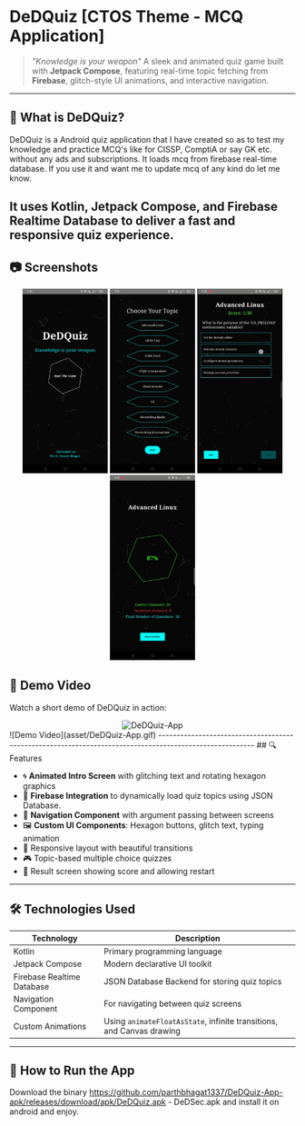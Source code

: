 # DeDQuiz [CTOS Theme - MCQ Application]
> *"Knowledge is your weapon"*
A sleek and animated quiz game built with **Jetpack Compose**, featuring real-time topic fetching from **Firebase**, glitch-style UI animations, and interactive navigation.
--------------------------------------------------------------------------------------------------------
## 🧠 What is DeDQuiz?
DeDQuiz is a  Android quiz application that I have created so as to test my knowledge and practice MCQ's like for CISSP, ComptiA or say GK etc. without any ads and subscriptions. It loads mcq from firebase real-time database. If you use it and want me to update mcq of any kind do let me know.

It uses **Kotlin**, **Jetpack Compose**, and **Firebase Realtime Database** to deliver a fast and responsive quiz experience.
--------------------------------------------------------------------------------------------------------
## 📷 Screenshots

<div align="center">
  <img src="asset/Start.jpeg" width="150" alt="Intro Screen"/>  
  <img src="asset/Topic.jpeg" width="150" alt="Topic Selection"/>
  <img src="asset/MCQ.jpeg" width="150" alt="MCQ Question"/>  
  <img src="asset/result.jpeg" width="150" alt="Result Screen"/>
</div>

## 🎥 Demo Video
Watch a short demo of DeDQuiz in action:
<div align="center">
  <img src="asset/DeDQuiz-App.gif" width="200" alt="DeDQuiz-App"/>  
</div>
![Demo Video](asset/DeDQuiz-App.gif)
--------------------------------------------------------------------------------------------------------
## 🔍 Features

- 🌀 **Animated Intro Screen** with glitching text and rotating hexagon graphics  
- 🔌 **Firebase Integration** to dynamically load quiz topics using JSON Database. 
- 🧭 **Navigation Component** with argument passing between screens  
- 🖼️ **Custom UI Components**: Hexagon buttons, glitch text, typing animation  
- 📱 Responsive layout with beautiful transitions  
- 🎮 Topic-based multiple choice quizzes  
- 🏁 Result screen showing score and allowing restart  
--------------------------------------------------------------------------------------------------------
## 🛠️ Technologies Used

| Technology | Description |
|----------|-------------|
| Kotlin | Primary programming language |
| Jetpack Compose | Modern declarative UI toolkit |
| Firebase Realtime Database | JSON Database Backend for storing quiz topics |
| Navigation Component | For navigating between quiz screens |
| Custom Animations | Using `animateFloatAsState`, infinite transitions, and Canvas drawing |

--------------------------------------------------------------------------------------------------------
## 🚀 How to Run the App

Download the binary https://github.com/parthbhagat1337/DeDQuiz-App-apk/releases/download/apk/DeDQuiz.apk  - DeDSec.apk and install it on android and enjoy.

